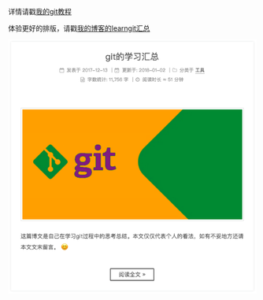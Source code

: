 
详情请戳[我的git教程](./my_git_course.md)

体验更好的排版，请戳[我的博客的learngit汇总](http://reng99.cc/2017/12/13/git-learning/)

![learn_git](./learn_git.png)
